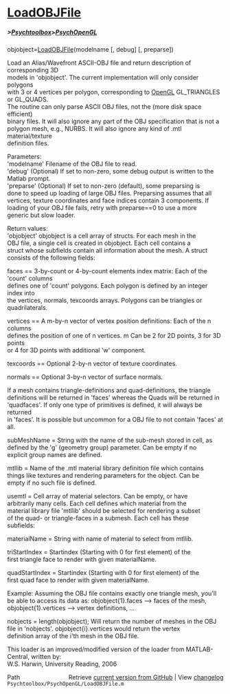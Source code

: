 # [LoadOBJFile](LoadOBJFile)
##### >[Psychtoolbox](Psychtoolbox)>[PsychOpenGL](PsychOpenGL)

objobject=[LoadOBJFile](LoadOBJFile)(modelname [, debug] [, preparse])  
  
Load an Alias/Wavefront ASCII-OBJ file and return description of corresponding 3D  
models in 'objobject'. The current implementation will only consider polygons  
with 3 or 4 vertices per polygon, corresponding to [OpenGL](OpenGL) GL\_TRIANGLES or GL\_QUADS.  
The routine can only parse ASCII OBJ files, not the (more disk space efficient)  
binary files. It will also ignore any part of the OBJ specification that is not a  
polygon mesh, e.g., NURBS. It will also ignore any kind of .mtl material/texture  
definition files.  
  
Parameters:  
'modelname' Filename of the OBJ file to read.  
'debug' (Optional) If set to non-zero, some debug output is written to the Matlab prompt.  
'preparse' (Optional) If set to non-zero (default), some preparsing is  
done to speed up loading of large OBJ files. Preparsing assumes that all  
vertices, texture coordinates and face indices contain 3 components. If  
loading of your OBJ file fails, retry with preparse==0 to use a more  
generic but slow loader.  
  
Return values:  
'objobject' objobject is a cell array of structs. For each mesh in the  
OBJ file, a single cell is created in objobject. Each cell contains a  
struct whose subfields contain all information about the mesh. A struct  
consists of the following fields:  
  
faces == 3-by-count or 4-by-count elements index matrix: Each of the 'count' columns  
defines one of 'count' polygons. Each polygon is defined by an integer index into  
the vertices, normals, texcoords arrays. Polygons can be triangles or quadrilaterals.  
  
vertices == A m-by-n vector of vertex position definitions: Each of the n columns  
defines the position of one of n vertices. m Can be 2 for 2D points, 3 for 3D points  
or 4 for 3D points with additional 'w' component.  
  
texcoords == Optional 2-by-n vector of texture coordinates.  
  
normals == Optional 3-by-n vector of surface normals.  
  
If a mesh contains triangle-definitions and quad-definitions, the triangle  
definitions will be returned in 'faces' whereas the Quads will be returned in  
'quadfaces'. If only one type of primitives is defined, it will always be returned  
in 'faces'. It is possible but uncommon for a OBJ file to not contain 'faces' at all.  
  
subMeshName = String with the name of the sub-mesh stored in cell, as  
defined by the 'g' (geometry group) parameter. Can be empty if no  
explicit group names are defined.  
  
mtllib = Name of the .mtl material library definition file which contains  
things like textures and rendering parameters for the object. Can be  
empty if no such file is defined.  
  
usemtl = Cell array of material selectors. Can be empty, or have  
arbitrarily many cells. Each cell defines which material from the  
material library file 'mtllib' should be selected for rendering a subset  
of the quad- or triangle-faces in a submesh. Each cell has these  
subfields:  
  
   materialName   = String with name of material to select from mtllib.  
  
   triStartIndex  = Startindex (Starting with 0 for first element) of the  
                    first triangle face to render with given materialName.  
  
   quadStartIndex = Startindex (Starting with 0 for first element) of the  
                    first quad face to render with given materialName.  
  
  
Example: Assuming the OBJ file contains exactly one triangle mesh, you'll  
be able to access its data as: objobject{1}.faces --\> faces of the mesh,  
objobject{1}.vertices --\> vertex definitions, ...  
  
nobjects = length(objobject); Will return the number of meshes in the OBJ  
file in 'nobjects'. objobject{i}.vertices would return the vertex  
definition array of the i'th mesh in the OBJ file.  
  
  
This loader is an improved/modified version of the loader from MATLAB-Central, written by:  
W.S. Harwin, University Reading, 2006  




<div class="code_header" style="text-align:right;">
  <span style="float:left;">Path&nbsp;&nbsp;</span> <span class="counter">Retrieve <a href=
  "https://raw.github.com/Psychtoolbox-3/Psychtoolbox-3/beta/Psychtoolbox/PsychOpenGL/LoadOBJFile.m">current version from GitHub</a> | View <a href=
  "https://github.com/Psychtoolbox-3/Psychtoolbox-3/commits/beta/Psychtoolbox/PsychOpenGL/LoadOBJFile.m">changelog</a></span>
</div>
<div class="code">
  <code>Psychtoolbox/PsychOpenGL/LoadOBJFile.m</code>
</div>

